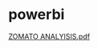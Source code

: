 # powerbi

[ZOMATO ANALYISIS.pdf](https://github.com/aniketkadam1/powerbi/files/9648205/ZOMATO.ANALYISIS.pdf)
